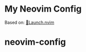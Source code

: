 # My Neovim Config

Based on: [🚀Launch.nvim](https://github.com/LunarVim/Launch.nvim)

# neovim-config
